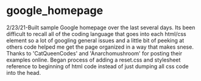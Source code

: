 # google_homepage

2/23/21-Built sample Google homepage over the last several days. Its been difficult to recall all of the coding language that goes into each html/css element so a lot of googling general issues and a little bit of peeking at others code helped me get the page organized in a way that makes snese.
Thanks to 'CatQueenCodes' and 'Anarchomushroom' for posting their examples online.
Began process of adding a reset.css and stylesheet reference to beginning of html code instead of just dumping all css code into the head.

